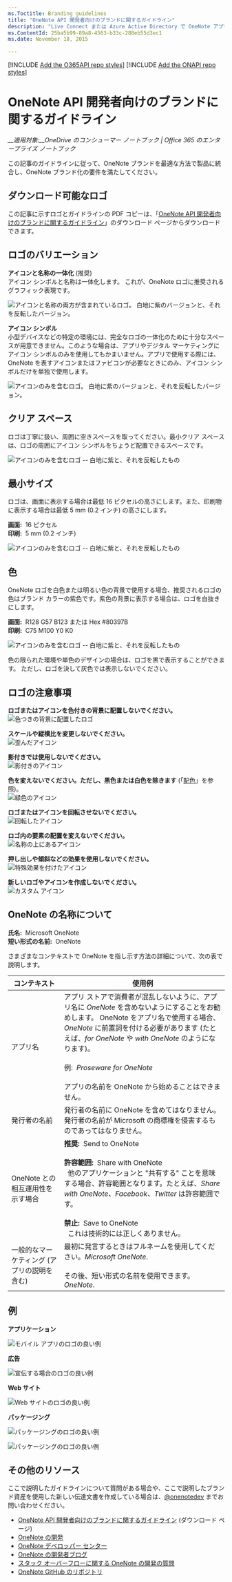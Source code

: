 ```yaml
---
ms.Toctitle: Branding guidelines
title: "OneNote API 開発者向けのブランドに関するガイドライン" 
description: "Live Connect または Azure Active Directory で OneNote アプリを認証します。"
ms.ContentId: 25ba5b99-89a8-4563-b33c-288eb55d3ec1
ms.date: November 18, 2015

---
```

[!INCLUDE [Add the O365API repo styles](../includes/controls/addo365apistyles.xml)]
[!INCLUDE [Add the ONAPI repo styles](../includes/controls/addonapistyles.xml)]

# OneNote API 開発者向けのブランドに関するガイドライン 
 
*__適用対象:__OneDrive のコンシューマー ノートブック | Office 365 のエンタープライズ ノートブック*

この記事のガイドラインに従って、OneNote ブランドを最適な方法で製品に統合し、OneNote ブランド化の要件を満たしてください。

<a name="download-logos"></a>
## ダウンロード可能なロゴ
この記事に示すロゴとガイドラインの PDF コピーは、「[OneNote API 開発者向けのブランドに関するガイドライン](https://www.microsoft.com/download/details.aspx?id=42977)」のダウンロード ページからダウンロードできます。

<a name="variations"></a>
## ロゴのバリエーション

**アイコンと名称の一体化** (推奨)  
アイコン シンボルと名称は一体化します。 これが、OneNote ロゴに推奨されるグラフィック表現です。

  ![アイコンと名称の両方が含まれているロゴ。 白地に紫のバージョンと、それを反転したバージョン。](images\onenote\OneNoteLogoBGs.png)

**アイコン シンボル**  
小型デバイスなどの特定の環境には、完全なロゴの一体化のために十分なスペースが用意できません。このような場合は、アプリやデジタル マーケティングにアイコン シンボルのみを使用してもかまいません。アプリで使用する際には、OneNote を表すアイコンまたはファビコンが必要なときにのみ、アイコン シンボルだけを単独で使用します。

  ![アイコンのみを含むロゴ。  白地に紫のバージョンと、それを反転したバージョン。](images\onenote\OneNoteLogoIcon.png)

<a name="spacing"></a>
## クリア スペース 
ロゴは丁寧に扱い、周囲に空きスペースを取ってください。最小クリア スペースは、ロゴの周囲にアイコン シンボルをちょうど配置できるスペースです。

  ![アイコンのみを含むロゴ -- 白地に紫と、それを反転したもの](images\onenote\OneNoteLogoClearSpace.png)


<a name="size"></a>
## 最小サイズ 
ロゴは、画面に表示する場合は最低 16 ピクセルの高さにします。また、印刷物に表示する場合は最低 5 mm (0.2 インチ) の高さにします。

**画面:**&nbsp;&nbsp;16 ピクセル  
**印刷:**&nbsp;&nbsp;5 mm (0.2 インチ) 

  ![アイコンのみを含むロゴ -- 白地に紫と、それを反転したもの](images\onenote\OneNoteLogoMinSize.png)


<a name="color"></a>
## 色
OneNote ロゴを白色または明るい色の背景で使用する場合、推奨されるロゴの色はブランド カラーの紫色です。紫色の背景に表示する場合は、ロゴを白抜きにします。

**画面:**&nbsp;&nbsp;R128 G57 B123 または Hex #80397B  
**印刷:**&nbsp;&nbsp;C75 M100 Y0 K0 

  ![アイコンのみを含むロゴ -- 白地に紫と、それを反転したもの](images\onenote\OneNoteLogoBGs.png)
 
色の限られた環境や単色のデザインの場合は、ロゴを黒で表示することができます。 ただし、ロゴを決して灰色では表示しないでください。
<!--or white?-->

<a name="do-nots"></a>
## ロゴの注意事項

**ロゴまたはアイコンを色付きの背景に配置しないでください。**  
![色つきの背景に配置したロゴ](images\onenote\OneNoteLogoDonts1.png)

**スケールや縦横比を変更しないでください。**    
![歪んだアイコン](images\onenote\OneNoteLogoDonts2.png)

**影付きでは使用しないでください。**  
![影付きのアイコン](images\onenote\OneNoteLogoDonts3.png)

**色を変えないでください。ただし、黒色または白色を除きます** (「[配色](#color)」を参照)。  
![緑色のアイコン](images\onenote\OneNoteLogoDonts4.png) 

**ロゴまたはアイコンを回転させないでください。**   
![回転したアイコン](images\onenote\OneNoteLogoDonts5.png)

**ロゴ内の要素の配置を変えないでください。**  
![名称の上にあるアイコン](images\onenote\OneNoteLogoDonts6.png)

**押し出しや傾斜などの効果を使用しないでください。**  
![特殊効果を付けたアイコン](images\onenote\OneNoteLogoDonts7.png)

**新しいロゴやアイコンを作成しないでください。**  
![カスタム アイコン](images\onenote\OneNoteLogoDonts8.png)
 
<a name="name"></a>
## OneNote の名称について

**氏名:**&nbsp;&nbsp;Microsoft OneNote  
**短い形式の名前:**&nbsp;&nbsp;OneNote
 
さまざまなコンテキストで OneNote を指し示す方法の詳細について、次の表で説明します。

| コンテキスト | 使用例 |
|------|------|
| アプリ名 | アプリ ストアで消費者が混乱しないように、アプリ名に *OneNote* を含めないようにすることをお勧めします。 OneNote をアプリ名で使用する場合、*OneNote* に前置詞を付ける必要があります (たとえば、*for OneNote* や *with OneNote* のようになります)。<br /><br />例:&nbsp;&nbsp;*Proseware for OneNote*<br /><br />アプリの名前を OneNote から始めることはできません。
| 発行者の名前 | 発行者の名前に OneNote を含めてはなりません。発行者の名前が Microsoft の商標権を侵害するものであってはなりません。 |
| OneNote との相互運用性を示す場合 | **推奨:**&nbsp;&nbsp;Send to OneNote<br /><br />**許容範囲:**&nbsp;&nbsp;Share with OneNote<br />&nbsp;&nbsp;他のアプリケーションと "共有する" ことを意味する場合、許容範囲となります。たとえば、*Share with OneNote、Facebook、Twitter* は許容範囲です。<br /><br />**禁止:**&nbsp;&nbsp;Save to OneNote<br />&nbsp;&nbsp;これは技術的には正しくありません。 |
| 一般的なマーケティング (アプリの説明を含む) | 最初に発言するときはフルネームを使用してください。*Microsoft OneNote*.<br /><br />その後、短い形式の名前を使用できます。*OneNote*.
 
<a name="examples"></a>
## 例

**アプリケーション**

![モバイル アプリのロゴの良い例](images\onenote\OneNoteUsageApps.png)


**広告**

![宣伝する場合のロゴの良い例](images\onenote\OneNoteUsageAdvertising.jpg)


**Web サイト**

![Web サイトのロゴの良い例](images\onenote\OneNoteUsageWebsite.png)


**パッケージング**

![パッケージングのロゴの良い例](images\onenote\OneNoteUsagePackaging1.png)

![パッケージングのロゴの良い例](images\onenote\OneNoteUsagePackaging2.png)


## その他のリソース
ここで説明したガイドラインについて質問がある場合や、ここで説明したブランド資産を使用した新しい伝達文書を作成している場合は、[@onenotedev](http://twitter.com/onenotedev) までお問い合わせください。

- [OneNote API 開発者向けのブランドに関するガイドライン](https://www.microsoft.com/download/details.aspx?id=42977) (ダウンロード ページ)
- [OneNote の開発](../howto/onenote-landing.md)
- [OneNote デベロッパー センター](http://dev.onenote.com/)
- [OneNote の開発者ブログ](http://go.microsoft.com/fwlink/?LinkID=390183)
- [スタック オーバーフローに関する OneNote の開発の質問](http://go.microsoft.com/fwlink/?LinkID=390182) 
- [OneNote GitHub のリポジトリ](http://go.microsoft.com/fwlink/?LinkID=390178)

